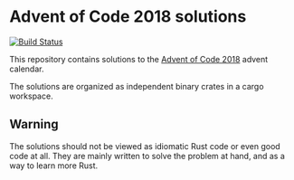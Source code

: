 # Advent of Code 2018 solutions

[![Build Status](https://travis-ci.org/zayenz/advent-of-code-2018.svg?branch=master)](https://travis-ci.org/zayenz/advent-of-code-2018)

This repository contains solutions to the [Advent of Code 2018](http://adventofcode.com/2018) 
advent calendar.

The solutions are organized as independent binary crates in a cargo
workspace.

## Warning

The solutions should not be viewed as idiomatic Rust code or even good code 
at all. They are mainly written to solve the problem at hand, and as a way
to learn more Rust. 
